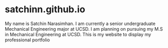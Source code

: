 # satchinn.github.io
My name is Satchin Narasimhan. I am currently a senior undergraduate Mechanical Engineering major at UCSD. I am planning on pursuing my M.S in Mechanical Engineering at UCSD. This is my website to display my professional portfolio
